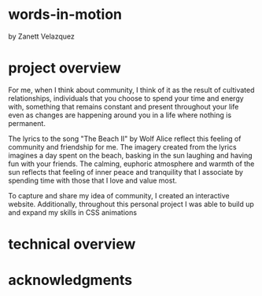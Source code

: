 # words-in-motion
by Zanett Velazquez

# project overview
For me, when I think about community, I think of it as the  result of cultivated relationships, individuals that you choose to spend your time and energy with, something that remains constant and present throughout your life even as changes are happening around you in a life where nothing is permanent.

The lyrics to the song "The Beach II" by Wolf Alice reflect this feeling of community and friendship for me. The imagery created from the lyrics imagines a day spent on the beach, basking in the sun laughing and having fun with your friends. The calming, euphoric atmosphere and warmth of the sun reflects that feeling of inner peace and tranquility that I associate by spending time with those that I love and value most. 

To capture and share my idea of community, I created an interactive website. Additionally, throughout this personal project I was able to build up and expand my skills in CSS animations 

# technical overview

# acknowledgments 